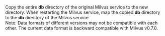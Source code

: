 Copy the entire <strong>db</strong> directory of the original Milvus service to the new directory. When restarting the Milvus service, map the copied <strong>db</strong> directory to the <strong>db</strong> directory of the Milvus service.
</br> Note: Data formats of different versions may not be compatible with each other. The current data format is backward compatible with Milvus v0.7.0.
